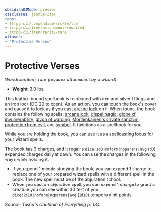 ```yaml
---
obsidianUIMode: preview
cssclasses: json5e-item
tags:
- ttrpg-cli/compendium/src/5e/tce
- ttrpg-cli/item/attunement/required
- ttrpg-cli/item/rarity/rare
aliases: 
- "Protective Verses"
---
```

# Protective Verses
*Wondrous item, rare (requires attunement by a wizard)*  


- **Weight**: 3.0 lbs.

This leather-bound spellbook is reinforced with iron and silver fittings and an iron lock (DC 20 to open). As an action, you can touch the book's cover and cause it to lock as if you cast [arcane lock](/3-Mechanics/CLI/Compendium/spells/arcane-lock.md) on it. When found, the book contains the following spells: [arcane lock](/3-Mechanics/CLI/Compendium/spells/arcane-lock.md), [dispel magic](/3-Mechanics/CLI/Compendium/spells/dispel-magic.md), [globe of invulnerability](/3-Mechanics/CLI/Compendium/spells/globe-of-invulnerability.md), [glyph of warding](/3-Mechanics/CLI/Compendium/spells/glyph-of-warding.md), [Mordenkainen's private sanctum](/3-Mechanics/CLI/Compendium/spells/mordenkainens-private-sanctum.md), [protection from evil](/3-Mechanics/CLI/Compendium/spells/protection-from-evil-and-good.md), and [symbol](/3-Mechanics/CLI/Compendium/spells/symbol.md). It functions as a spellbook for you.

While you are holding the book, you can use it as a spellcasting focus for your wizard spells.

The book has 3 charges, and it regains `dice:1d3|noform|noparens|avg` (`d3`) expended charges daily at dawn. You can use the charges in the following ways while holding it:

- If you spend 1 minute studying the book, you can expend 1 charge to replace one of your prepared wizard spells with a different spell in the book. The new spell must be of the abjuration school.  
- When you cast an abjuration spell, you can expend 1 charge to grant a creature you can see within 30 feet of you `dice:2d10|noform|noparens|avg` (`2d10`) temporary hit points.  

*Source: Tasha's Cauldron of Everything p. 134*